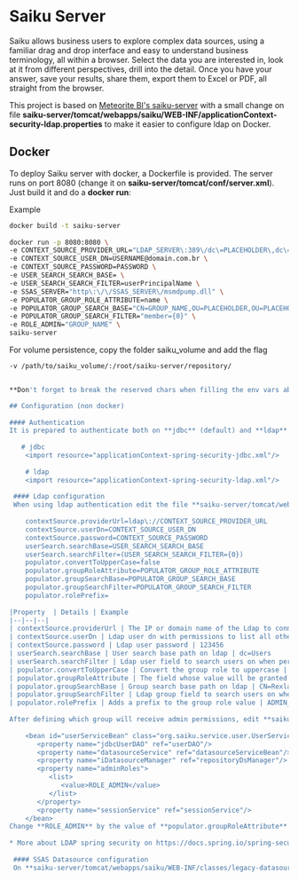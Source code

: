 
# Saiku Server  
  
Saiku allows business users to explore complex data sources, using a familiar drag and drop interface and easy to understand business terminology, all within a browser. Select the data you are interested in, look at it from different perspectives, drill into the detail. Once you have your answer, save your results, share them, export them to Excel or PDF, all straight from the browser. 

This project is based on [Meteorite BI's saiku-server](https://github.com/OSBI/saiku/tree/development/saiku-server) with a small change on file **saiku-server/tomcat/webapps/saiku/WEB-INF/applicationContext-security-ldap.properties** to make it easier to configure ldap on Docker.

## Docker  
  To deploy Saiku server with docker, a Dockerfile is provided. The server runs on port 8080 (change it on **saiku-server/tomcat/conf/server.xml**).  
  Just build it and do a **docker run**:  
  
Example  
```bash  
docker build -t saiku-server  
  
docker run -p 8080:8080 \  
-e CONTEXT_SOURCE_PROVIDER_URL="LDAP_SERVER\:389\/dc\=PLACEHOLDER\,dc\=PLACEHOLDER" \  
-e CONTEXT_SOURCE_USER_DN=USERNAME@domain.com.br \  
-e CONTEXT_SOURCE_PASSWORD=PASSWORD \  
-e USER_SEARCH_SEARCH_BASE= \  
-e USER_SEARCH_SEARCH_FILTER=userPrincipalName \  
-e SSAS_SERVER="http\:\/\/SSAS_SERVER\/msmdpump.dll" \  
-e POPULATOR_GROUP_ROLE_ATTRIBUTE=name \  
-e POPULATOR_GROUP_SEARCH_BASE="CN=GROUP_NAME,OU=PLACEHOLDER,OU=PLACEHOLDER" \  
-e POPULATOR_GROUP_SEARCH_FILTER="member={0}" \  
-e ROLE_ADMIN="GROUP_NAME" \  
saiku-server  
```


For volume persistence, copy the folder saiku_volume and add the flag
```bash
-v /path/to/saiku_volume/:/root/saiku-server/repository/


**Don't forget to break the reserved chars when filling the env vars above, otherwise the script configure_ldap.sh will not execute correctly!**

## Configuration (non docker)  
  
#### Authentication
It is prepared to authenticate both on **jdbc** (default) and **ldap**. To switch between the two methods, edit the file **saiku-server/tomcat/webapps/saiku/WEB-INF/applicationContext-spring-security** changing the `<import>` tag inside `<beans></beans>`:  
  
   # jdbc  
    <import resource="applicationContext-spring-security-jdbc.xml"/>  
  
    # ldap  
    <import resource="applicationContext-spring-security-ldap.xml"/>  
  
 #### Ldap configuration  
 When using ldap authentication edit the file **saiku-server/tomcat/webapps/saiku/WEB-INF/applicationContext-security-ldap.properties**:  
  
    contextSource.providerUrl=ldap\://CONTEXT_SOURCE_PROVIDER_URL  
    contextSource.userDn=CONTEXT_SOURCE_USER_DN  
    contextSource.password=CONTEXT_SOURCE_PASSWORD  
    userSearch.searchBase=USER_SEARCH_SEARCH_BASE  
    userSearch.searchFilter=(USER_SEARCH_SEARCH_FILTER={0})  
    populator.convertToUpperCase=false  
    populator.groupRoleAttribute=POPULATOR_GROUP_ROLE_ATTRIBUTE  
    populator.groupSearchBase=POPULATOR_GROUP_SEARCH_BASE  
    populator.groupSearchFilter=POPULATOR_GROUP_SEARCH_FILTER  
    populator.rolePrefix=  
  
|Property  | Details | Example  
|--|--|--|  
| contextSource.providerUrl | The IP or domain name of the Ldap to connect on with port and base dn | ldap\://192.168.0.0\:389/dc=stone,dc=local  
| contextSource.userDn | Ldap user dn with permissions to list all other users | ltakakura@stone.com.br  
| contextSource.password | Ldap user password | 123456  
| userSearch.searchBase | User search base path on ldap | dc=Users  
| userSearch.searchFilter | Ldap user field to search users on when performing authentication | userPrincipalName,  
| populator.convertToUpperCase | Convert the group role to uppercase | false  
| populator.groupRoleAttribute | The field whose value will be granted admin level permission | name  
| populator.groupSearchBase | Group search base path on ldap | CN=Rexlab | Stone,OU=Groups,OU=Risk,OU=SP  
| populator.groupSearchFilter | Ldap group field to search users on when performing authentication. {0} uses the full user_dn that is authenticating and {1} uses only its username | member={0}  
| populator.rolePrefix | Adds a prefix to the group role value | ADMIN_  
  
After defining which group will receive admin permissions, edit **saiku-server/tomcat/webapps/saiku/WEB-INF/saiku-beans.xml**:  
  
    <bean id="userServiceBean" class="org.saiku.service.user.UserService">  
       <property name="jdbcUserDAO" ref="userDAO"/>  
       <property name="datasourceService" ref="datasourceServiceBean"/>  
       <property name="iDatasourceManager" ref="repositoryDsManager"/>  
       <property name="adminRoles">  
          <list>  
             <value>ROLE_ADMIN</value>  
          </list>  
       </property>  
       <property name="sessionService" ref="sessionService"/>  
    </bean>  
Change **ROLE_ADMIN** by the value of **populator.groupRoleAttribute** from the group to receive admin permissions.  
  
* More about LDAP spring security on https://docs.spring.io/spring-security/site/docs/3.0.x/reference/ldap.html  
  
 #### SSAS Datasource configuration  
 On **saiku-server/tomcat/webapps/saiku/WEB-INF/classes/legacy-datasources/ssas** SSAS datasource template can be found. It is on passthrough mode, so the login credentials used on Saiku will also be used to authenticate on the Datasource. Find **SSAS_SERVER** on the file and overwrite it with the SSAS Datasource address to be used. It is also possible to add or edit the Datasources later on via web ui using an admin user.